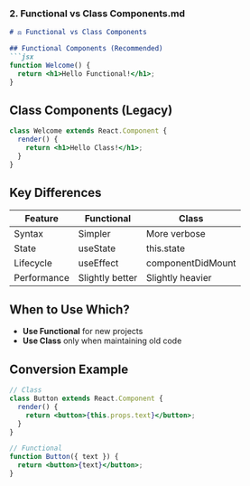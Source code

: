 
### 2. Functional vs Class Components.md
```markdown
# ⚖️ Functional vs Class Components

## Functional Components (Recommended)
```jsx
function Welcome() {
  return <h1>Hello Functional!</h1>;
}
```

## Class Components (Legacy)
```jsx
class Welcome extends React.Component {
  render() {
    return <h1>Hello Class!</h1>;
  }
}
```

## Key Differences
| Feature          | Functional | Class |
|------------------|------------|-------|
| Syntax           | Simpler    | More verbose |
| State            | useState   | this.state |
| Lifecycle        | useEffect  | componentDidMount |
| Performance      | Slightly better | Slightly heavier |

## When to Use Which?
- **Use Functional** for new projects
- **Use Class** only when maintaining old code

## Conversion Example
```jsx
// Class
class Button extends React.Component {
  render() {
    return <button>{this.props.text}</button>;
  }
}

// Functional
function Button({ text }) {
  return <button>{text}</button>;
}
```
```
